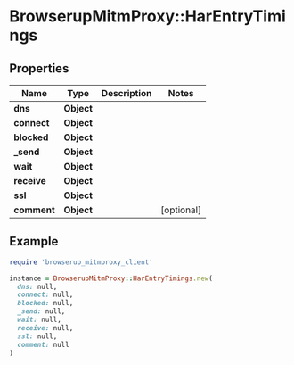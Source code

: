 # BrowserupMitmProxy::HarEntryTimings

## Properties

| Name | Type | Description | Notes |
| ---- | ---- | ----------- | ----- |
| **dns** | **Object** |  |  |
| **connect** | **Object** |  |  |
| **blocked** | **Object** |  |  |
| **_send** | **Object** |  |  |
| **wait** | **Object** |  |  |
| **receive** | **Object** |  |  |
| **ssl** | **Object** |  |  |
| **comment** | **Object** |  | [optional] |

## Example

```ruby
require 'browserup_mitmproxy_client'

instance = BrowserupMitmProxy::HarEntryTimings.new(
  dns: null,
  connect: null,
  blocked: null,
  _send: null,
  wait: null,
  receive: null,
  ssl: null,
  comment: null
)
```

